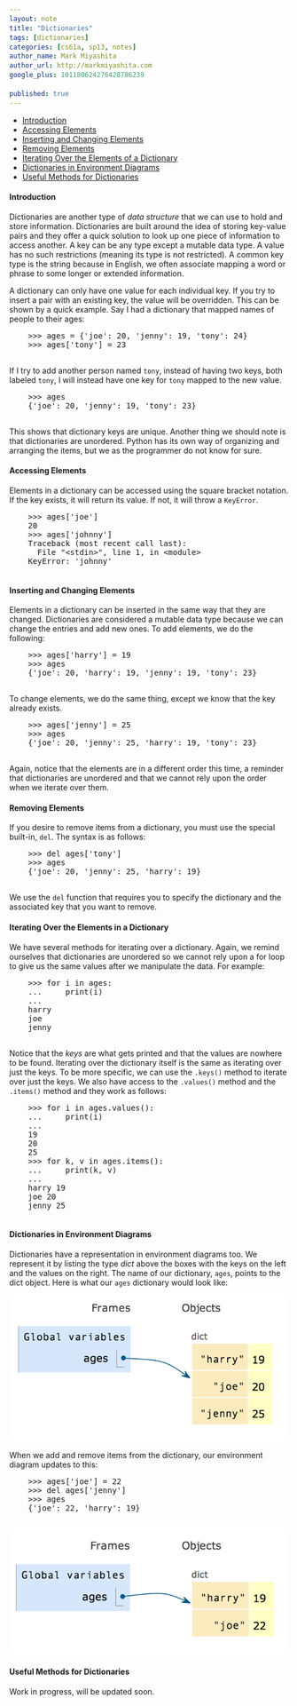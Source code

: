 ```yaml
---
layout: note
title: "Dictionaries"
tags: [dictionaries]
categories: [cs61a, sp13, notes]
author_name: Mark Miyashita
author_url: http://markmiyashita.com
google_plus: 101180624276428786239

published: true
---
```


- [Introduction](#introduction)
- [Accessing Elements](#accessing)
- [Inserting and Changing Elements](#changing)
- [Removing Elements](#removing)
- [Iterating Over the Elements of a Dictionary](#iterating)
- [Dictionaries in Environment Diagrams](#environments)
- [Useful Methods for Dictionaries](#extra)

<div id="introduction">
  <h4>Introduction</h4>
  <p>
    Dictionaries are another type of <i>data structure</i> that we can use to hold and store information. Dictionaries are built around the idea of storing key-value pairs and they offer a quick solution to look up one piece of information to access another. A key can be any type except a mutable data type. A value has no such restrictions (meaning its type is not restricted). A common key type is the string because in English, we often associate mapping a word or phrase to some longer or extended information.
  </p>
  
  <p>
    A dictionary can only have one value for each individual key. If you try to insert a pair with an existing key, the value will be overridden. This can be shown by a quick example. Say I had a dictionary that mapped names of people to their ages:
  </p>
  
  <pre class="brush: python;">
    >>> ages = {'joe': 20, 'jenny': 19, 'tony': 24}
    >>> ages['tony'] = 23
  </pre>
  
  <p>
    If I try to add another person named <code>tony</code>, instead of having two keys, both labeled <code>tony</code>, I will instead have one key for <code>tony</code> mapped to the new value.
  </p>
  
  <pre class="brush: python;">
    >>> ages
    {'joe': 20, 'jenny': 19, 'tony': 23}
  </pre>
  
  <p>
    This shows that dictionary keys are unique. Another thing we should note is that dictionaries are unordered. Python has its own way of organizing and arranging the items, but we as the programmer do not know for sure.
  </p>
</div>

<div id="accessing">
  <h4>Accessing Elements</h4>
  <p>
    Elements in a dictionary can be accessed using the square bracket notation. If the key exists, it will return its value. If not, it will throw a <code>KeyError</code>.
  </p>
  
  <pre class="brush: python;">
    >>> ages['joe']
    20
    >>> ages['johnny']
    Traceback (most recent call last):
      File "&lt;stdin&gt;", line 1, in &lt;module&gt;
    KeyError: 'johnny'
  </pre>
</div>

<div id="changing">
  <h4>Inserting and Changing Elements</h4>
  <p>
    Elements in a dictionary can be inserted in the same way that they are changed. Dictionaries are considered a mutable data type because we can change the entries and add new ones. To add elements, we do the following:
  </p>
  
  <pre class="brush: python;">
    >>> ages['harry'] = 19
    >>> ages
    {'joe': 20, 'harry': 19, 'jenny': 19, 'tony': 23}  
  </pre>
  
  <p>
    To change elements, we do the same thing, except we know that the key already exists.
  </p>
  
  <pre class="brush: python;">
    >>> ages['jenny'] = 25
    >>> ages
    {'joe': 20, 'jenny': 25, 'harry': 19, 'tony': 23}
  </pre>
  
  <p>
    Again, notice that the elements are in a different order this time, a reminder that dictionaries are unordered and that we cannot rely upon the order when we iterate over them.
  </p>
</div>

<div id="removing">
  <h4>Removing Elements</h4>
  <p>
    If you desire to remove items from a dictionary, you must use the special built-in, <code>del</code>. The syntax is as follows:
  </p>
  
  <pre class="brush: python;">
    >>> del ages['tony']
    >>> ages
    {'joe': 20, 'jenny': 25, 'harry': 19}
  </pre>
  
  <p>
    We use the <code>del</code> function that requires you to specify the dictionary and the associated key that you want to remove.
  </p>
</div>

<div id="iterating">
  <h4>Iterating Over the Elements in a Dictionary</h4>
  <p>
    We have several methods for iterating over a dictionary. Again, we remind ourselves that dictionaries are unordered so we cannot rely upon a for loop to give us the same values after we manipulate the data. For example:
  </p>
  
  <pre class="brush: python;">
    >>> for i in ages:
    ...     print(i)
    ...
    harry
    joe
    jenny
  </pre>
  
  <p>
    Notice that the <i>keys</i> are what gets printed and that the values are nowhere to be found. Iterating over the dictionary itself is the same as iterating over just the keys. To be more specific, we can use the <code>.keys()</code> method to iterate over just the keys. We also have access to the <code>.values()</code> method and the <code>.items()</code> method and they work as follows:
  </p>
  
  <pre class="brush: python;">
    >>> for i in ages.values():
    ...     print(i)
    ...
    19
    20
    25
    >>> for k, v in ages.items():
    ...     print(k, v)
    ...
    harry 19
    joe 20
    jenny 25
  </pre>
</div>

<div id="environments">
  <h4>Dictionaries in Environment Diagrams</h4>
  
  <p>
    Dictionaries have a representation in environment diagrams too. We represent it by listing the type <i>dict</i> above the boxes with the keys on the left and the values on the right. The name of our dictionary, <code>ages</code>, points to the dict object. Here is what our <code>ages</code> dictionary would look like:
  </p>
    <img src="/public/images/dictionaries/environment_diagram_01.png">
  <p>
    
  </p>
  <p>
    When we add and remove items from the dictionary, our environment diagram updates to this:
  </p>
  
  <pre class="brush: python;">
    >>> ages['joe'] = 22
    >>> del ages['jenny']
    >>> ages
    {'joe': 22, 'harry': 19}
  </pre>
  
  <p>
    <img src="/public/images/dictionaries/environment_diagram_02.png">    
  </p>
</div>

<div id="extra">
  <h4>Useful Methods for Dictionaries</h4>
  
  <p>
    Work in progress, will be updated soon.
  </p>
</div>